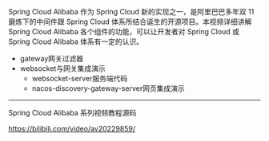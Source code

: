 

Spring Cloud Alibaba 作为 Spring Cloud 新的实现之一，是阿里巴巴多年双 11 磨炼下的中间件跟 Spring Cloud 体系所结合诞生的开源项目。本视频详细讲解 Spring Cloud Alibaba 各个组件的功能，可以让开发者对 Spring Cloud 或 Spring Cloud Alibaba 体系有一定的认识。

* gateway网关过滤器
* websocket与网关集成演示
  * websocket-server服务端代码
  * nacos-discovery-gateway-server网页集成演示


---

Spring Cloud Alibaba 系列视频教程源码

https://bilibili.com/video/av20229859/
